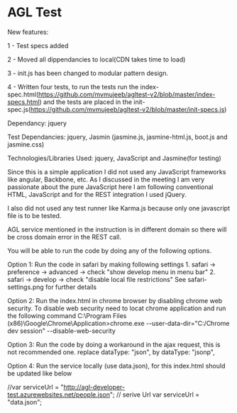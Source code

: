 # AGL Test

New features:

1 - Test specs added

2 - Moved all dippendancies to local(CDN takes time to load)

3 - init.js has been changed to modular pattern design.

4 - Written four tests, to run the tests run the index-spec.html(https://github.com/mvmujeeb/agltest-v2/blob/master/index-specs.html) and the tests are placed in the init-spec.js(https://github.com/mvmujeeb/agltest-v2/blob/master/init-specs.js)


Dependancy: jquery

Test Dependancies: jquery, Jasmin (jasmine.js, jasmine-html.js, boot.js and jasmine.css)

Technologies/Libraries Used: jquery,  JavaScript and Jasmine(for testing)

Since this is a simple application I did not used any JavaScript frameworks like angular, Backbone, etc. As I discussed in the meeting I am very passionate about the pure JavaScript here I am following conventional HTML, JavaScript and for the REST integration I used jQuery.

I also did not used any test runner like Karma.js because only one javascript file is to be tested. 

AGL service mentioned in the instruction is in different domain so there will be cross domain error in the REST call.

You will be able to run the code by doing any of the following options.

Option 1: Run the code in safari by making following settings 1. safari -> preference -> advanced -> check "show develop menu in menu bar" 2. safari -> develop -> check "disable local file restrictions" See safari-settings.png for further details

Option 2: Run the index.html in chrome browser by disabling chrome web security. To disable web security need to locat chrome application and run the following command C:\Program Files (x86)\Google\Chrome\Application>chrome.exe --user-data-dir="C:/Chrome dev session" --disable-web-security

Option 3: Run the code by doing a workaround in the ajax request, this is not recommended one. replace dataType: "json",
by dataType: "jsonp",

Option 4: Run the service locally (use data.json), for this index.html should be updated like below

//var serviceUrl = "http://agl-developer-test.azurewebsites.net/people.json"; // serive Url var serviceUrl = "data.json";
